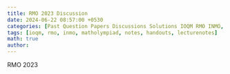 ```yaml
---
title: RMO 2023 Discussion
date: 2024-06-22 08:57:00 +0530
categories: [Past Question Papers Discussions Solutions IOQM RMO INMO, RMO]
tags: [ioqm, rmo, inmo, matholympiad, notes, handouts, lecturenotes]
math: true
author: 
---
```


RMO 2023
